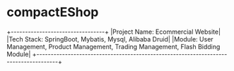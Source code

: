 # compactEShop
+---------------------------------+
|Project Name: Ecommercial Website|
|Tech Stack: SpringBoot, Mybatis, Mysql, Alibaba Druid|
|Module: User Management, Product Management, Trading Management, Flash Bidding Module|
+-------------------------------------------------------------------------------------+
